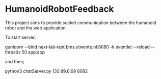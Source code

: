 # HumanoidRobotFeedback
This project aims to provide socket communication between the humanoid robot and the web application.

To start server;

gunicorn --bind next-lab-test.bms.utwente.nl:8080 -k eventlet --reload --threads 50 app:app

and then;

python3 chatServer.py 130.89.6.69 8082
